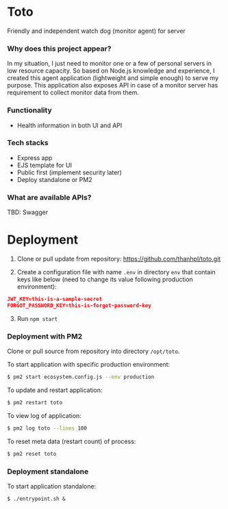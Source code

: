 # Toto
Friendly and independent watch dog (monitor agent) for server

### Why does this project appear?
In my situation, I just need to monitor one or a few of personal servers in low resource capacity. So based on Node.js knowledge and experience, I created this agent application (lightweight and simple enough) to serve my purpose. This application also exposes API in case of a monitor server has requirement to collect monitor data from them.

### Functionality
* Health information in both UI and API

### Tech stacks

* Express app
* EJS template for UI
* Public first (implement security later)
* Deploy standalone or PM2

### What are available APIs?

TBD: Swagger

# Deployment

1. Clone or pull update from repository: https://github.com/thanhpl/toto.git

2. Create a configuration file with name `.env` in directory `env` that contain keys like below (need to change its value following production environment):

```json
JWT_KEY=this-is-a-sample-secret
FORGOT_PASSWORD_KEY=this-is-forgot-password-key
```

3. Run `npm start`

### Deployment with PM2

Clone or pull source from repository into directory `/opt/toto`.

To start application with specific production environment:
```sh
$ pm2 start ecosystem.config.js --env production
```

To update and restart application:
```sh
$ pm2 restart toto
```

To view log of application:
```sh
$ pm2 log toto --lines 100
```

To reset meta data (restart count) of process:
```sh
$ pm2 reset toto
```

### Deployment standalone

To start application standalone:
```
$ ./entrypoint.sh &
```
